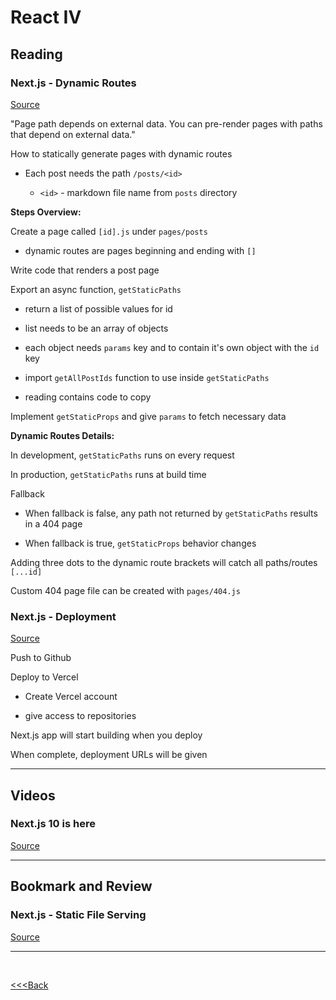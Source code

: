 # React IV

## Reading

### Next.js - Dynamic Routes

[Source](https://nextjs.org/learn/basics/dynamic-routes)

"Page path depends on external data. You can pre-render pages with paths that depend on external data."

How to statically generate pages with dynamic routes

- Each post needs the path `/posts/<id>`

  - `<id>` - markdown file name from `posts` directory

**Steps Overview:**

Create a page called `[id].js` under `pages/posts`

- dynamic routes are pages beginning and ending with `[]`

Write code that renders a post page

Export an async function, `getStaticPaths`

- return a list of possible values for id

- list needs to be an array of objects

- each object needs `params` key and to contain it's own object with the `id` key

- import `getAllPostIds` function to use inside `getStaticPaths`

- reading contains code to copy

Implement `getStaticProps` and give `params` to fetch necessary data

**Dynamic Routes Details:**

In development, `getStaticPaths` runs on every request

In production, `getStaticPaths` runs at build time

Fallback

- When fallback is false, any path not returned by `getStaticPaths` results in a 404 page

- When fallback is true, `getStaticProps` behavior changes

Adding three dots to the dynamic route brackets will catch all paths/routes `[...id]`

Custom 404 page file can be created with `pages/404.js`

### Next.js - Deployment

[Source](https://nextjs.org/learn/basics/deploying-nextjs-app)

Push to Github

Deploy to Vercel

- Create Vercel account

- give access to repositories

Next.js app will start building when you deploy

When complete, deployment URLs will be given

---

## Videos

### Next.js 10 is here

[Source](https://www.youtube.com/watch?v=JWCS5IdECVI)

---

## Bookmark and Review

### Next.js - Static File Serving

[Source](https://nextjs.org/docs/basic-features/static-file-serving)

---

</br>

[<<<Back](README.md)
